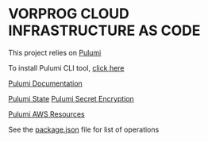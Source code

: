 # VORPROG CLOUD INFRASTRUCTURE AS CODE

This project relies on [Pulumi](https://github.com/pulumi/pulumi)

To install Pulumi CLI tool, [click here](https://www.pulumi.com/docs/get-started/install)

[Pulumi Documentation](https://www.pulumi.com/docs)

[Pulumi State](https://www.pulumi.com/docs/intro/concepts/state)
[Pulumi Secret Encryption](https://www.pulumi.com/docs/intro/concepts/config/#configuring-secrets-encryption)

[Pulumi AWS Resources](https://www.pulumi.com/docs/reference/pkg/nodejs/pulumi/aws)

See the [package.json](./package.json) file for list of operations
